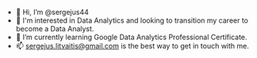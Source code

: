 - 👋 Hi, I’m @sergejus44
- 👀 I'm interested in Data Analytics and looking to transition my career to become a Data Analyst.
- 🌱 I’m currently learning Google Data Analytics Professional Certificate.
- 📫 sergejus.litvaitis@gmail.com is the best way to get in touch with me.

<!---
sergejus44/sergejus44 is a ✨ special ✨ repository because its `README.md` (this file) appears on your GitHub profile.
You can click the Preview link to take a look at your changes.
--->
